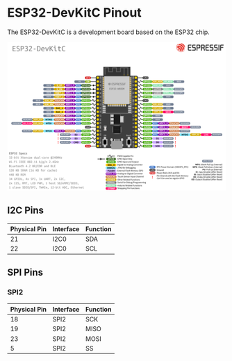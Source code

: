   <h1>ESP32-DevKitC Pinout</h1>

  <p>The ESP32-DevKitC is a development board based on the ESP32 chip.</p>

  <img src="/Images/esp32-devkitC-v4-pinout.png" style="max-width: 100%;">
<!-- https://github.com/cmmakerclub/ESP32-DevKitC-v4/blob/master/include/pins_arduino.h -->
  <h2>I2C Pins</h2>
  <table>
    <thead>
      <tr>
        <th>Physical Pin</th>
        <th>Interface</th>
        <th>Function</th>
      </tr>
    </thead>
    <tbody>
      <tr>
        <td>21</td>
        <td>I2C0</td>
        <td>SDA</td>
      </tr>
      <tr>
        <td>22</td>
        <td>I2C0</td>
        <td>SCL</td>
      </tr>
    </tbody>
  </table>

  <h2>SPI Pins</h2>

  <h3>SPI2</h3>
  <table>
    <thead>
      <tr>
        <th>Physical Pin</th>
        <th>Interface</th>
        <th>Function</th>
      </tr>
    </thead>
    <tbody>
      <tr>
        <td>18</td>
        <td>SPI2</td>
        <td>SCK</td>
      </tr>
      <tr>
        <td>19</td>
        <td>SPI2</td>
        <td>MISO</td>
      </tr>
      <tr>
        <td>23</td>
        <td>SPI2</td>
        <td>MOSI</td>
      </tr>
      <tr>
        <td>5</td>
        <td>SPI2</td>
        <td>SS</td>
      </tr>
    </tbody>
  </table>
  </table>